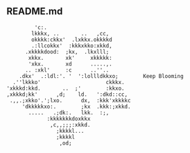 ## README.md
```
         'c:.                               
        lkkkx, ..       ..   ,cc,           
        okkkk:ckkx'  .lxkkx.okkkkd          
        .:llcokkx'  :kkkxkko:xkkd,          
      .xkkkkdood:  ;kx,  .lkxlll;           
       xkkx.       xk'     xkkkkk:          
       'xkx.       xd      .....,.          
      .. :xkl'     :c      ..''..           
    .dkx'  .:ldl:'. '  ':lollldkkxo;        Keep Blooming
  .''lkkko'                     ckkkx.      
'xkkkd:kkd.       ..  ;'        :kkxo.      
,xkkkd;kk'      ,d;    ld.   ':dkd::cc,     
 .,,.;xkko'.';lxo.      dx,  :kkk'xkkkkc    
     'dkkkkkxo:.        ;kx  .kkk:;xkkd.
       .....   .;dk:.   lkk.  :;,
             :kkkkkkkdoxkkx
              ,c,,;;;:xkkd.
                ;kkkkl...
                ;kkkkl
                 ,od;
```

<!---
21-0075-disha/21-0075-disha is a ✨ special ✨ repository because its `README.md` (this file) appears on your GitHub profile.
You can click the Preview link to take a look at your changes.
--->
